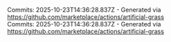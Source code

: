 Commits: 2025-10-23T14:36:28.837Z - Generated via https://github.com/marketplace/actions/artificial-grass
<br>
Commits: 2025-10-23T14:36:28.837Z - Generated via https://github.com/marketplace/actions/artificial-grass
<br>
